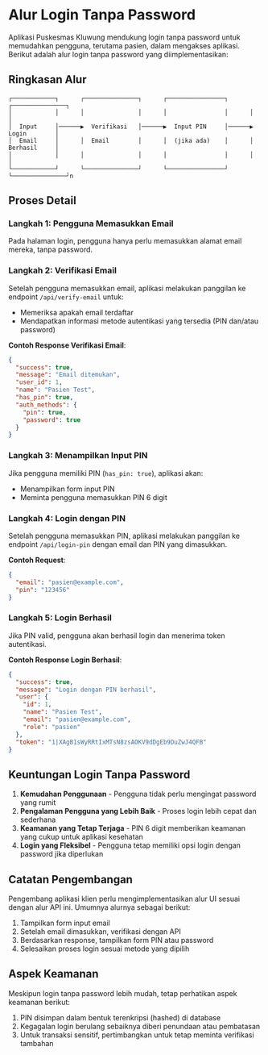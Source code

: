 # Alur Login Tanpa Password

Aplikasi Puskesmas Kluwung mendukung login tanpa password untuk memudahkan pengguna, terutama pasien, dalam mengakses aplikasi. Berikut adalah alur login tanpa password yang diimplementasikan:

## Ringkasan Alur

```
┌────────────┐      ┌───────────────┐      ┌────────────────┐      ┌───────────────┐
│            │      │               │      │                │      │               │
│  Input     │──────▶  Verifikasi   │──────▶  Input PIN     │──────▶  Login        │
│  Email     │      │  Email        │      │  (jika ada)    │      │  Berhasil     │
│            │      │               │      │                │      │               │
└────────────┘      └───────────────┘      └────────────────┘      └───────────────┘n
```

## Proses Detail

### Langkah 1: Pengguna Memasukkan Email

Pada halaman login, pengguna hanya perlu memasukkan alamat email mereka, tanpa password.

### Langkah 2: Verifikasi Email

Setelah pengguna memasukkan email, aplikasi melakukan panggilan ke endpoint `/api/verify-email` untuk:
- Memeriksa apakah email terdaftar
- Mendapatkan informasi metode autentikasi yang tersedia (PIN dan/atau password)

**Contoh Response Verifikasi Email**:

```json
{
  "success": true,
  "message": "Email ditemukan",
  "user_id": 1,
  "name": "Pasien Test",
  "has_pin": true,
  "auth_methods": {
    "pin": true,
    "password": true
  }
}
```

### Langkah 3: Menampilkan Input PIN

Jika pengguna memiliki PIN (`has_pin: true`), aplikasi akan:
- Menampilkan form input PIN
- Meminta pengguna memasukkan PIN 6 digit

### Langkah 4: Login dengan PIN

Setelah pengguna memasukkan PIN, aplikasi melakukan panggilan ke endpoint `/api/login-pin` dengan email dan PIN yang dimasukkan.

**Contoh Request**:

```json
{
  "email": "pasien@example.com",
  "pin": "123456"
}
```

### Langkah 5: Login Berhasil

Jika PIN valid, pengguna akan berhasil login dan menerima token autentikasi.

**Contoh Response Login Berhasil**:

```json
{
  "success": true,
  "message": "Login dengan PIN berhasil",
  "user": {
    "id": 1,
    "name": "Pasien Test",
    "email": "pasien@example.com",
    "role": "pasien"
  },
  "token": "1|XAgB1sWyRRtIxMTsN8zsAOKV9dDgEb9DuZwJ4QFB"
}
```

## Keuntungan Login Tanpa Password

1. **Kemudahan Penggunaan** - Pengguna tidak perlu mengingat password yang rumit
2. **Pengalaman Pengguna yang Lebih Baik** - Proses login lebih cepat dan sederhana
3. **Keamanan yang Tetap Terjaga** - PIN 6 digit memberikan keamanan yang cukup untuk aplikasi kesehatan
4. **Login yang Fleksibel** - Pengguna tetap memiliki opsi login dengan password jika diperlukan

## Catatan Pengembangan

Pengembang aplikasi klien perlu mengimplementasikan alur UI sesuai dengan alur API ini. Umumnya alurnya sebagai berikut:

1. Tampilkan form input email
2. Setelah email dimasukkan, verifikasi dengan API
3. Berdasarkan response, tampilkan form PIN atau password
4. Selesaikan proses login sesuai metode yang dipilih

## Aspek Keamanan

Meskipun login tanpa password lebih mudah, tetap perhatikan aspek keamanan berikut:

1. PIN disimpan dalam bentuk terenkripsi (hashed) di database
2. Kegagalan login berulang sebaiknya diberi penundaan atau pembatasan
3. Untuk transaksi sensitif, pertimbangkan untuk tetap meminta verifikasi tambahan 
